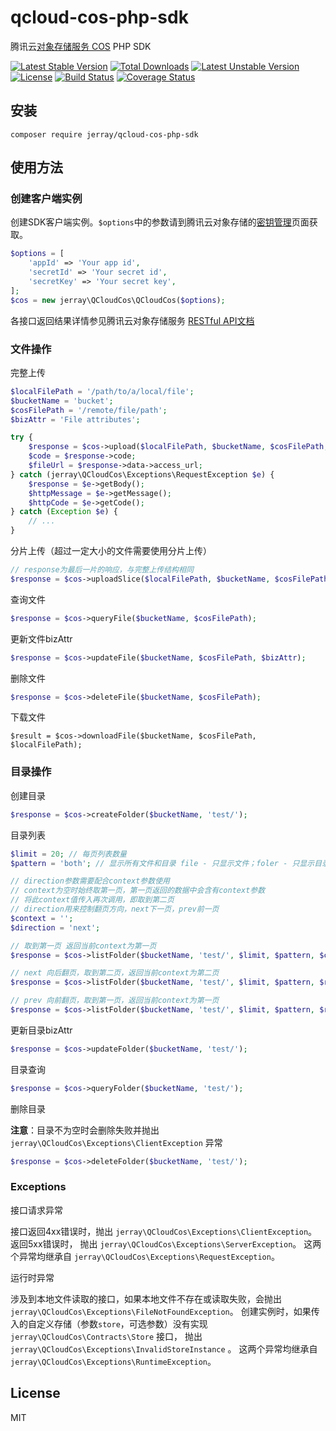qcloud-cos-php-sdk
===========

腾讯云[对象存储服务 COS](http://www.qcloud.com/wiki/COS%E4%BA%A7%E5%93%81%E4%BB%8B%E7%BB%8D) PHP SDK

[![Latest Stable Version](https://poser.pugx.org/jerray/qcloud-cos-php-sdk/v/stable)](https://packagist.org/packages/jerray/qcloud-cos-php-sdk) [![Total Downloads](https://poser.pugx.org/jerray/qcloud-cos-php-sdk/downloads)](https://packagist.org/packages/jerray/qcloud-cos-php-sdk) [![Latest Unstable Version](https://poser.pugx.org/jerray/qcloud-cos-php-sdk/v/unstable)](https://packagist.org/packages/jerray/qcloud-cos-php-sdk) [![License](https://poser.pugx.org/jerray/qcloud-cos-php-sdk/license)](https://packagist.org/packages/jerray/qcloud-cos-php-sdk) [![Build Status](https://travis-ci.org/jerray/qcloud-cos-php-sdk.svg?branch=master)](https://travis-ci.org/jerray/qcloud-cos-php-sdk) [![Coverage Status](https://coveralls.io/repos/github/jerray/qcloud-cos-php-sdk/badge.svg?branch=master)](https://coveralls.io/github/jerray/qcloud-cos-php-sdk?branch=master)

安装
----

```
composer require jerray/qcloud-cos-php-sdk
```

使用方法
--------

### 创建客户端实例

创建SDK客户端实例。`$options`中的参数请到腾讯云对象存储的[密钥管理](https://console.qcloud.com/cos/project)页面获取。

```php
$options = [
    'appId' => 'Your app id',
    'secretId' => 'Your secret id',
    'secretKey' => 'Your secret key',
];
$cos = new jerray\QCloudCos\QCloudCos($options);
```

各接口返回结果详情参见腾讯云对象存储服务 [RESTful API文档](http://www.qcloud.com/wiki/RESTful_API%E6%96%87%E6%A1%A3)

### 文件操作

完整上传

```php
$localFilePath = '/path/to/a/local/file';
$bucketName = 'bucket';
$cosFilePath = '/remote/file/path';
$bizAttr = 'File attributes';

try {
    $response = $cos->upload($localFilePath, $bucketName, $cosFilePath, $bizAttr);
    $code = $response->code;
    $fileUrl = $response->data->access_url;
} catch (jerray\QCloudCos\Exceptions\RequestException $e) {
    $response = $e->getBody();
    $httpMessage = $e->getMessage();
    $httpCode = $e->getCode();
} catch (Exception $e) {
    // ...
}
```

分片上传（超过一定大小的文件需要使用分片上传）

```php
// response为最后一片的响应，与完整上传结构相同
$response = $cos->uploadSlice($localFilePath, $bucketName, $cosFilePath, $bizAttr);
```

查询文件

```php
$response = $cos->queryFile($bucketName, $cosFilePath);
```

更新文件bizAttr

```php
$response = $cos->updateFile($bucketName, $cosFilePath, $bizAttr);
```

删除文件

```php
$response = $cos->deleteFile($bucketName, $cosFilePath);
```

下载文件

```
$result = $cos->downloadFile($bucketName, $cosFilePath, $localFilePath);
```

### 目录操作

创建目录

```php
$response = $cos->createFolder($bucketName, 'test/');
```

目录列表

```php
$limit = 20; // 每页列表数量
$pattern = 'both'; // 显示所有文件和目录 file - 只显示文件；foler - 只显示目录

// direction参数需要配合context参数使用
// context为空时始终取第一页，第一页返回的数据中会含有context参数
// 将此context值传入再次调用，即取到第二页
// direction用来控制翻页方向，next下一页，prev前一页
$context = '';
$direction = 'next';

// 取到第一页 返回当前context为第一页
$response = $cos->listFolder($bucketName, 'test/', $limit, $pattern, $context, $direction);

// next 向后翻页，取到第二页，返回当前context为第二页
$response = $cos->listFolder($bucketName, 'test/', $limit, $pattern, $response->data->context, 'next');

// prev 向前翻页，取到第一页，返回当前context为第一页
$response = $cos->listFolder($bucketName, 'test/', $limit, $pattern, $response->data->context, 'prev');
```

更新目录bizAttr

```php
$response = $cos->updateFolder($bucketName, 'test/');
```

目录查询

```php
$response = $cos->queryFolder($bucketName, 'test/');
```

删除目录

**注意**：目录不为空时会删除失败并抛出 `jerray\QCloudCos\Exceptions\ClientException` 异常

```php
$response = $cos->deleteFolder($bucketName, 'test/');
```

### Exceptions

接口请求异常

接口返回4xx错误时，抛出 `jerray\QCloudCos\Exceptions\ClientException`。
返回5xx错误时， 抛出 `jerray\QCloudCos\Exceptions\ServerException`。
这两个异常均继承自 `jerray\QCloudCos\Exceptions\RequestException`。

运行时异常

涉及到本地文件读取的接口，如果本地文件不存在或读取失败，会抛出 `jerray\QCloudCos\Exceptions\FileNotFoundException`。
创建实例时，如果传入的自定义存储（参数`store`，可选参数）没有实现 `jerray\QCloudCos\Contracts\Store` 接口，
抛出 `jerray\QCloudCos\Exceptions\InvalidStoreInstance` 。
这两个异常均继承自 `jerray\QCloudCos\Exceptions\RuntimeException`。

License
--------------

MIT
